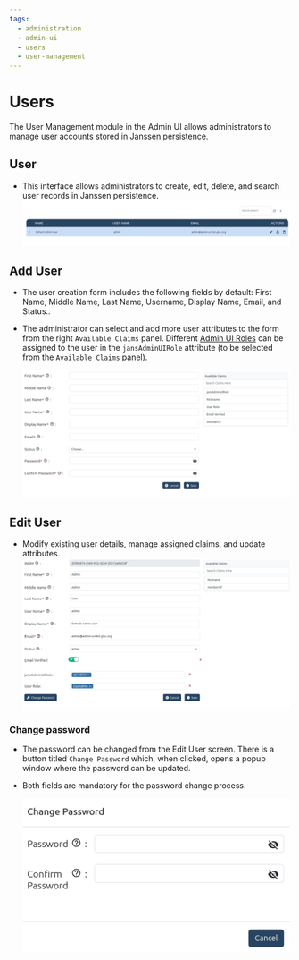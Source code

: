 ```yaml
---
tags:
  - administration
  - admin-ui
  - users
  - user-management
---
```


# Users

The User Management module in the Admin UI allows administrators to manage user accounts stored in Janssen persistence.

## User

* This interface allows administrators to create, edit, delete, and search user records in Janssen persistence. 
    ![image](../../assets/admin-ui/admin-ui-user-screen.png)


## Add User

* The user creation form includes the following fields by default: First Name, Middle Name, Last Name, Username, Display Name, Email, and Status.. 
* The administrator can select and add more user attributes to the form from the right `Available Claims` panel. Different [Admin UI Roles](./home.md#admin-ui-roles) can be assigned to the user in the `jansAdminUIRole` attribute (to be selected from the `Available Claims` panel).

     ![image](../../assets/admin-ui/admin-ui-add-user.png)


## Edit User

 * Modify existing user details, manage assigned claims, and update attributes.
    ![image](../../assets/admin-ui/admin-ui-update-user.png)

### Change password    

 * The password can be changed from the Edit User screen. There is a button titled `Change Password` which, when clicked, opens a popup window where the password can be updated.
 * Both fields are mandatory for the password change process.

     ![image](../../assets/admin-ui/admin-ui-user-changepassword.png)
    





